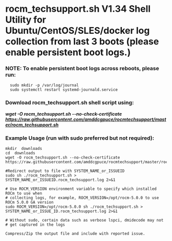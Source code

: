 # rocm_techsupport.sh V1.34 Shell Utility for Ubuntu/CentOS/SLES/docker log collection from last 3 boots (please enable persistent boot logs.)
### NOTE: To enable persistent boot logs across reboots, please run:  
```
  sudo mkdir -p /var/log/journal
  sudo systemctl restart systemd-journald.service
```

### Download rocm_techsupport.sh shell script using:
***wget -O rocm_techsupport.sh --no-check-certificate https://raw.githubusercontent.com/amddcgpuce/rocmtechsupport/master/rocm_techsupport.sh*** 

### Example Usage (run with sudo preferred but not required):
```
mkdir  downloads
cd  downloads
wget -O rocm_techsupport.sh --no-check-certificate https://raw.githubusercontent.com/amddcgpuce/rocmtechsupport/master/rocm_techsupport.sh

#Redirect output to file with SYSTEM_NAME_or_ISSUEID
sudo sh ./rocm_techsupport.sh > SYSTEM_NAME_or_ISSUEID.rocm_techsupport.log 2>&1

# Use ROCM_VERSION environment variable to specify which installed ROCm to use when
# collecting logs, for example, ROCM_VERSION=/opt/rocm-5.0.0 to use ROCm 5.0.0 GA version
sudo ROCM_VERSION=/opt/rocm-5.0.0 sh ./rocm_techsupport.sh > SYSTEM_NAME_or_ISSUE_ID.rocm_techsupport.log 2>&1

# Without sudo, certain data such as verbose lspci, dmidecode may not
# get captured in the logs

Compress/Zip the output file and include with reported issue.
```


